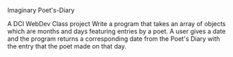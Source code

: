 Imaginary Poet's-Diary

A DCI WebDev Class project Write a program that takes an array of objects which are months and days featuring entries by a poet. A user gives a date and the program returns a corresponding date from the Poet's Diary with the entry that the poet made on that day.
